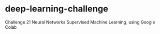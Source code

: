 # deep-learning-challenge
Challenge 21 Neural Networks Supervised Machine Learning, using Google Colab
